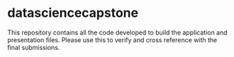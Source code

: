 # datasciencecapstone
This repository contains all the code developed to build the application and presentation files.
Please use this to verify and cross reference with the final submissions.
